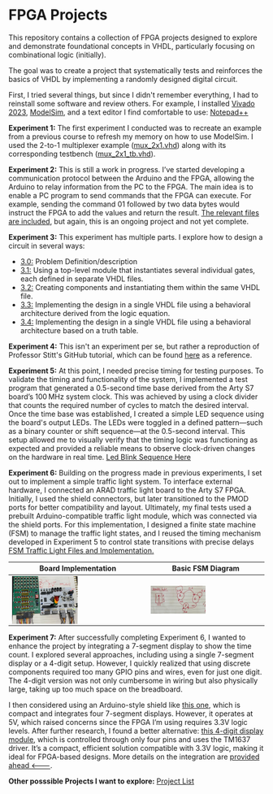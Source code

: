 # FPGA Projects

This repository contains a collection of FPGA projects designed to explore and demonstrate foundational concepts in VHDL, particularly focusing on combinational logic (initially). 

The goal was to create a project that systematically tests and reinforces the basics of VHDL by implementing a randomly designed digital circuit.

First, I tried several things, but since I didn't remember everything, I had to reinstall some software and review others. For example, I installed 
[Vivado 2023](https://www.xilinx.com/support/download.html), [ModelSim](https://www.intel.com/content/www/us/en/software-kit/750666/modelsim-intel-fpgas-standard-edition-software-version-20-1-1.html), and a text editor I find comfortable to use: [Notepad++](https://notepad-plus-plus.org/downloads/)

**Experiment 1:** The first experiment I conducted was to recreate an example from a previous course to refresh my memory on how to use ModelSim. I used the 2-to-1 multiplexer example ([mux_2x1.vhd](https://github.com/EdwinMarteZorrilla/ModelSim_FPGA/blob/main/1.%20Simple_Test/mux_2x1.vhd)) along with its corresponding testbench ([mux_2x1_tb.vhd](https://github.com/EdwinMarteZorrilla/ModelSim_FPGA/blob/main/1.%20Simple_Test/mux_2x1_tb.vhd)).

**Experiment 2:** This is still a work in progress. I’ve started developing a communication protocol between the Arduino and the FPGA, allowing the Arduino to relay information from the PC to the FPGA. The main idea is to enable a PC program to send commands that the FPGA can execute. For example, sending the command 01 followed by two data bytes would instruct the FPGA to add the values and return the result. [The relevant files are included](https://github.com/EdwinMarteZorrilla/ModelSim_FPGA/tree/main/2.%20FPGA_BasicMath_Shield), but again, this is an ongoing project and not yet complete.

**Experiment 3:** This experiment has multiple parts. I explore how to design a circuit in several ways:
* [3.0:](https://github.com/EdwinMarteZorrilla/ModelSim_FPGA/blob/main/simplecircuit.md) Problem Definition/description
* [3.1:](https://github.com/EdwinMarteZorrilla/ModelSim_FPGA/tree/main/3.%20Single%20Gates) Using a top-level module that instantiates several individual gates, each defined in separate VHDL files.
* [3.2:](https://github.com/EdwinMarteZorrilla/ModelSim_FPGA/blob/main/3.%20Single%20Gates/opcion2) Creating components and instantiating them within the same VHDL file.
* [3.3:](https://github.com/EdwinMarteZorrilla/ModelSim_FPGA/blob/main/3.%20Single%20Gates/opcion3) Implementing the design in a single VHDL file using a behavioral architecture derived from the logic equation.
* [3.4:](https://github.com/EdwinMarteZorrilla/ModelSim_FPGA/blob/main/3.%20Single%20Gates/opcion4) Implementing the design in a single VHDL file using a behavioral architecture based on a truth table.

**Experiment 4:** This isn't an experiment per se, but rather a reproduction of Professor Stitt's GitHub tutorial, which can be found [here](https://github.com/EdwinMarteZorrilla/ModelSim_FPGA/tree/main/4.%20vhdl-tutorial-UF)  as a reference.

**Experiment 5:** At this point, I needed precise timing for testing purposes. To validate the timing and functionality of the system, I implemented a test program that generated a 0.5-second time base derived from the Arty S7 board’s 100 MHz system clock. This was achieved by using a clock divider that counts the required number of cycles to match the desired interval. Once the time base was established, I created a simple LED sequence using the board's output LEDs. The LEDs were toggled in a defined pattern—such as a binary counter or shift sequence—at the 0.5-second interval. This setup allowed me to visually verify that the timing logic was functioning as expected and provided a reliable means to observe clock-driven changes on the hardware in real time. [Led Blink Sequence Here](https://github.com/EdwinMarteZorrilla/ModelSim_FPGA/tree/main/5.%20Led_blink) 

**Experiment 6:** Building on the progress made in previous experiments, I set out to implement a simple traffic light system. To interface external hardware, I connected an ARAD traffic light board to the Arty S7 FPGA. Initially, I used the shield connectors, but later transitioned to the PMOD ports for better compatibility and layout. Ultimately, my final tests used a prebuilt Arduino-compatible traffic light module, which was connected via the shield ports. For this implementation, I designed a finite state machine (FSM) to manage the traffic light states, and I reused the timing mechanism developed in Experiment 5 to control state transitions with precise delays [FSM Traffic Light Files and Implementation.](https://github.com/EdwinMarteZorrilla/ModelSim_FPGA/tree/main/6.%20FSM-Traffic) 



  Board Implementation    |   Basic FSM Diagram    |   
---   |   ------  |   
|  <img src="https://github.com/EdwinMarteZorrilla/ModelSim_FPGA/blob/main/img/artyled01.jpeg" width=50% height=50%  align="center">    |       <img src="https://github.com/EdwinMarteZorrilla/ModelSim_FPGA/blob/main/img/fsm.jpeg" width=50% height=50%  align="center">     |   
 

**Experiment 7:** After successfully completing Experiment 6, I wanted to enhance the project by integrating a 7-segment display to show the time count. I explored several approaches, including using a single 7-segment display or a 4-digit setup. However, I quickly realized that using discrete components required too many GPIO pins and wires, even for just one digit. The 4-digit version was not only cumbersome in wiring but also physically large, taking up too much space on the breadboard.

I then considered using an Arduino-style shield like [this one](https://www.amazon.com/gp/product/B0DFVM7WWT/ref=ox_sc_act_title_2?smid=A2I09K0JTUK8D0&psc=1), which is compact and integrates four 7-segment displays. However, it operates at 5V, which raised concerns since the FPGA I’m using requires 3.3V logic levels. After further research, I found a better alternative: [this 4-digit display module](https://www.amazon.com/dp/B0BFQWJ9Q8?ref=ppx_yo2ov_dt_b_fed_asin_title), which is controlled through only four pins and uses the TM1637 driver. It’s a compact, efficient solution compatible with 3.3V logic, making it ideal for FPGA-based designs. More details on the integration are [provided ahead <---](https://github.com/EdwinMarteZorrilla/ModelSim_FPGA/tree/main/7%20I2C%207%20Segment).

**Other posssible Projects I want to explore:**
  [Project List](https://github.com/EdwinMarteZorrilla/ModelSim_FPGA/blob/main/projects.md)

